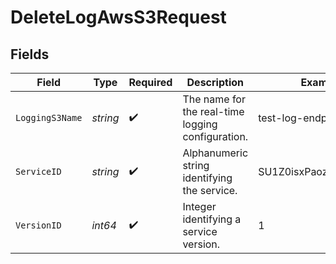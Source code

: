 # DeleteLogAwsS3Request


## Fields

| Field                                             | Type                                              | Required                                          | Description                                       | Example                                           |
| ------------------------------------------------- | ------------------------------------------------- | ------------------------------------------------- | ------------------------------------------------- | ------------------------------------------------- |
| `LoggingS3Name`                                   | *string*                                          | :heavy_check_mark:                                | The name for the real-time logging configuration. | test-log-endpoint                                 |
| `ServiceID`                                       | *string*                                          | :heavy_check_mark:                                | Alphanumeric string identifying the service.      | SU1Z0isxPaozGVKXdv0eY                             |
| `VersionID`                                       | *int64*                                           | :heavy_check_mark:                                | Integer identifying a service version.            | 1                                                 |